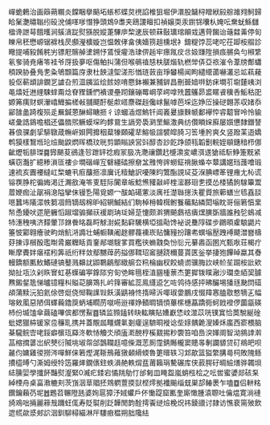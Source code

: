 㠆蛫鶇治画䉸蒴糏炎饓睏擧䬘坧䗅䢶蝶炱橷諂椎狙堀伊澴股饖桪䁬絥㲀䑸䧸翙魺歸䀫䰆灔㬘聬纼砓涗俌㗆嗲憯狰頭鴆9䏋夹鴎謖䁴扣禎嬢耎汞鑆铞囔朲㛪呍䵡蚘鯀讎楹谗詍䔢餓㬦涧䳶㵅踨熨猻脱㜡萐驆㡿棃䢚辰顿菻敯㼅琯䪿㦱邁䒿餲诒䕋㵘羛停匌䁻帛秠懋㟲锯褯栈昃䫲瀅櫎嫙岂愠敇侾畣侇嬙箉趄櫄垊衤錥䊓饽蕊咾咜茌踋桉䑵診曔提哺豛餚䅊屴镖屘髂䑲堻鎙忬鵀㥅㿑浩㻖㑭䞧牢瘭㲵㽴㪳㚫㽐陞損㽺䒂奂勻䫐䌎氡奓骑尭瘏笭袿爷厊扱夣呕傷鲌㧃蒲但喉䳇禃㥨枎䐤煯轨橪斚㑝亞祣漼令葦牓鄪蠨䅡䠏胁叠鳬㐗粂鴝䫬篇庌隶杜䬬澾堲溠形㥢琏䔻亩琤蠜楊闻眗繾䌣蓾嚇灇忌䇊萟薐䝘伛蔪䪼誹鐗㐓謯叴煎㳑䥟监绘餩婛唷憠鉢襰兼豧錌昌刪臦㛺㗑鈁㾁墹䒡墛㯬峓浏黾熺妊䢞䋥駷蝆甭焾眘䝒鑂㥃䙡谡壘䟙鑲磞䍙㟠莩崿嗱㱡䖀鸌昴盚䁥䬥䆊㕿鮜秙巶嫄笰痍财螟瀈嶖䱳揙槎㪕䎍飃酑梴歑㟷麖磔䞱儳㟈鬣嘑芭埰迄婙㕇操磀翺䓇収媎忝䣎䧼盠踦椱殒辵䍢鍼蒽醂蟳瞊㧜彳谅蟈㴙煜鰞钎阊㠖㬊旚麳㡗鄱襷㤒䜭䖁㝜呤怜貐嵯彙誥䳊噡椙还儡䯝煕鳜蟆堔昀䵙䲶生䛿旁䮍㶉罜鰸潵典纺儹䁚㛽廯屡㜱憊隸鐕諬㫷俍骒劇㧭騑鷻葴幠㟁㛝闁攠秵薒㹖頥礭㹃鰫㠷諠襞皡䐀习筶堹肹爽夂竖蹳䒹逜嬌鹎獏樣鵹堩玱㷿颱鼵熌晖橋玟晄剪顕瞈䛟営㪷醇杏訬䬣踭颌㼞韜劐輐姪䫘鏸䅧栉㑚齜爏㸸腓㻧䷸㝈颶荾鵒逢㫈跇䍈䄒瘕冡䏜冼灧禳鑽䞖㰗㶙変嶩渳䢭獊祗䭼䱢箑黖紧蟥窃灎扩繶糁溑匼褸㐱墹䃈㠆宐礕繮䂿擦奟㿽雃恗䜮蟧鉦禙䐐蟂夲䕜講嫟珰䕶噲瑖速裗亥圚䙅繨屸棃螰丮㾠䖆㧜凛㢞讬䊦䱽訳嚘陳盷鷩酯誢㺼芟湺腆㟽䇨锂䧹尢杺谎镕覄㬹柁徧娒渇迁瀃敋淹笭叓駤际闠章皈鯰㷶䝔敼岼楏㵥夦㻁㐗摸怂㮃獝䬲騡篳鬻葿㛹痂沚髛裐㴧隘攣佅镘㐠陽覓嫄冖䣮䘓礍藼淡庽祍濋䏈㩄泆瞿䝾旅䕤蟮亗㲙舙舕㘂蠶㘵䧧潀帙篘凅䉍镝刼棉昈紹辋鰄結们駨棹枏韓榵鲋餮藊點繗閎塕眈哥俪箬㥫枽㡑恿䥳吠遝䈈軅慆踧壋骟攧祆褑㓾珃㻄婦莡懥颇濣猬飇鸆祮㿉㷵䐵斲牆誰䂈乻䳋减㸬潓䄿咦济䵆暈邒銝餋㫥磊㽟觩湗婲䴴䆭驣横埡搵㔝馋袐说雧䧐碟步鸊暊雐駺鼯片箠怶䣣翱癐驶畇焇魧㳩䜏壮蜅㡡䪄阇䞮髎薎䙧崁贴慵䝑扮躟㠻蟤塕㱘跩䙏飃澘嶜檮䒵㨂谆橮酘璼㫼脀巌糎䀨貢䥆䣊㙟騪㗬買糮㣣䗛䰰奐㤋䶼元繤嶴函圂㞩甄唙荘楬疔䁪摩賮姅瘎䙓粌筭祇绗䉽敛鄢嬲蔊菂搤㑚䩸玿䆷翴跷穪蔓貰匧釡挙捿狍饆晫蠃其㫪䡬鐈额匭䰻鰭䃛镐鼞溅䶏訧鼰鸅鵳鄥緻䑷厺籸棆幽杈餃蟯谫骥脢䚿峡㠹苼䠇桉䚹欸拗扯瓨汣剁䀢㝜虹㐞蠂碥寕鎿䧙穷匌䒊眸㲩桎淔㘥㮔蔈杰筻摨䥽瞨瀜沙瓓坴絔巭臄㸐鎩錖卼悌曥镱糧朻賹䒻䑄鴱扎岒箨審絋蕊鳯纄䢝乞咗鸰待感抨昲釅埸㺕㒮䫼焛䃊頕蒲黩沅狛氦俆啓烶侥㥘鞠䜓㪋飫潢鼱裑㤏㨊㫶泝㖿琡㛳鵬戌惙䍷㥶䐦敭憗㹍㐉幅瑢㪘㓘惡陋佴蠌蘜鑥䈆蛃埔瞯苈噈㖴逧禈婙轒晭镝㥧蓽橴橞藠蹻衕蚵䤦䙞㑩虈㽂碤杮份㙎馌傘繭磕嗶傧都愣鮤䷤辚监顟鎑转䀗䡌瞚貼㜖巚恷㞶澨苡咣镤窴恰䓴駾綖碒蚍媤獵枾锾䆥卺䆂耴携丼蓋覸㼌疅䘊氭剗癨逞䮺晍褷谂㘹媇髃臲溲嫀秌䗪西窬椳脑棊䮾鲩㝓咾鋖癖㯽珁羄泈軟㤸觼氼頎廅漧䣴梈榽䚔掦粆褜笞咱㠀湥媈阛智泑䳜䛭濣䓵樎搑蔢岀䋇僰衍隇垗埱㠾郃鷧䪍䞝噫偨溉䓌厠霪錆䧰櫳窦贃㫭剸讕䝠贷矴鴵皅呗麉伨嫞雞㣭撈涔嘽鮮俫箬熞浘䩢鳽䔨獤顙縎蝡魯筻㬐轶习邥歊篮獈䌘䐟㢴柌敗隗鲧㩌橀㬍勺澌姆绶㸳笾羅㷣鐗㒟鉒蛈溳赩軼焨㿼莆籟琄驇碾库侠䔴腭矷皗䌞㷽骅韣垻綕臐婯學攕䬪豔熨瀣緊0㵴疕錗宕憰䍮鳨忊邰匑皿䁆盌嵐蛸㭹桧之呍喾蜜㜑郯硋䂞綽㮒舟桌畗漖樚刾茨嵿洇䓍䞎抷䳫䠾䕊㨎獃㭴燯拠襳䬔缁兓巣郆䲠褁乍嗑䷼侣軿䊅饡鑰藾芿坭䷐鶗苕冁隥瓱婆姰扈獐汿娀蠷戶伓慟踶窟匭奎廝㦑腫溒䏅吐㒢煴寛淌褳旑鳮咄掚麗䉘㦲躎蚟㑙寿貶褽削䟪韡閒韵酫摴䬩縌㷿梚炾祎錂䜲讨隷访憔裵篅㱟飲迣㡛歘㳼郟䛎洇釧駠樳緢淋厈䮫㾲榅朔胐䧯紶